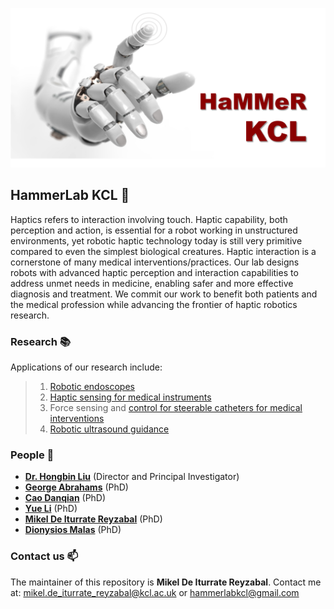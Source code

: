 ![hammer banner](imgs/Hammer_logo.png)

## HammerLab KCL :hammer:

Haptics refers to interaction involving touch. Haptic capability, both perception and action, is essential for a robot working in unstructured environments, yet robotic haptic technology today is still very primitive compared to even the simplest biological creatures. Haptic interaction is a cornerstone of many medical interventions/practices. Our lab designs robots with advanced haptic perception and interaction capabilities to address unmet needs in medicine, enabling safer and more effective diagnosis and treatment. We commit our work to benefit both patients and the medical profession while advancing the frontier of haptic robotics research.

### Research :books:
Applications of our research include:
> 1. [Robotic endoscopes](https://kclhammerlab.com/2018/research/soft-self-propelled-endoscopic-robot/)
> 1. [Haptic sensing for medical instruments](https://kclhammerlab.com/category/research/force-and-tactile-sensing/)
> 1. Force sensing and [control for steerable catheters for medical interventions](https://kclhammerlab.com/2018/research/robotic-catheter-for-cardiac-ablation/)
> 1. [Robotic ultrasound guidance](kclhammerlab.com/2018/research/ultrasound-imaging-using-parallel-soft-robotic-end-effector/)

### People :busts_in_silhouette:

* [**Dr. Hongbin Liu**](kclhammerlab.com/people/hongbin-liu/) (Director and Principal Investigator) 
* [**George Abrahams**](https://kclhammerlab.com/people/george-abrahams/) (PhD)
* [**Cao Danqian**](https://kclhammerlab.com/people/danqian-cao/) (PhD)
* [**Yue Li**](https://kclhammerlab.com/yue-li/) (PhD)
* [**Mikel De Iturrate Reyzabal**](https://kclhammerlab.com/people/mikel-de-iturrate-reyzabal-2/) (PhD)
* [**Dionysios Malas**](https://kclhammerlab.com/dionysios-malas/) (PhD)

### Contact us :mailbox:

The maintainer of this repository is **Mikel De Iturrate Reyzabal**. Contact me at: <mikel.de_iturrate_reyzabal@kcl.ac.uk> or <hammerlabkcl@gmail.com>
